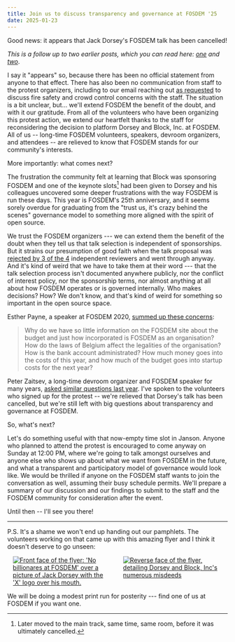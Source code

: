 ```yaml
---
title: Join us to discuss transparency and governance at FOSDEM '25
date: 2025-01-23
---
```


Good news: it appears that Jack Dorsey's FOSDEM talk has been cancelled!

*This is a follow up to two earlier posts, which you can read here: [one] and
[two]*.

I say it "appears" so, because there has been no official statement from anyone
to that effect. There has also been no communication from staff to the protest
organizers, including to our email reaching out [as requested] to discuss fire
safety and crowd control concerns with the staff. The situation is a bit
unclear, but… we'll extend FOSDEM the benefit of the doubt, and with it our
gratitude. From all of the volunteers who have been organizing this protest
action, we extend our heartfelt thanks to the staff for reconsidering the
decision to platform Dorsey and Block, Inc. at FOSDEM. All of us -- long-time
FOSDEM volunteers, speakers, devroom organizers, and attendees -- are relieved
to know that FOSDEM stands for our community's interests.

More importantly: what comes next?

The frustration the community felt at learning that Block was sponsoring FOSDEM
and one of the keynote slots[^1] had been given to Dorsey and his
colleagues uncovered some deeper frustrations with the way FOSDEM is run these
days. This year is FOSDEM's 25th anniversary, and it seems sorely overdue for
graduating from the "trust us, it's crazy behind the scenes" governance model to
something more aligned with the spirit of open source.

We trust the FOSDEM organizers --- we can extend them the benefit of the doubt
when they tell us that talk selection is independent of sponsorships. But it
strains our presumption of good faith when the talk proposal was [rejected by 3
of the 4][rejection] independent reviewers and went through anyway. And it's
kind of weird that we have to take them at their word --- that the talk
selection process isn't documented anywhere publicly, nor the conflict of
interest policy, nor the sponsorship terms, nor almost anything at all about how
FOSDEM operates or is governed internally. Who makes decisions? How? We don't
know, and that's kind of weird for something so important in the open source
space.

[^1]: Later moved to the main track, same time, same room, before it was ultimately cancelled.

[rejection]: https://chaos.social/@phoenix/113849512507355397

Esther Payne, a speaker at FOSDEM 2020, [summed up these concerns][onepict]:

> Why do we have so little information on the FOSDEM site about the budget and
> just how incorporated is FOSDEM as an organisation? How do the laws of Belgium
> affect the legalities of the organisation? How is the bank account
> administrated? How much money goes into the costs of this year, and how much
> of the budget goes into startup costs for the next year?

[onepict]: https://www.onepict.com/20250122-mirror.html

Peter Zaitsev, a long-time devroom organizer and FOSDEM speaker for many years,
[asked similar questions last year][peter]. I've spoken to the volunteers who
signed up for the protest -- we're relieved that Dorsey's talk has been
cancelled, but we're still left with big questions about transparency and
governance at FOSDEM.

[peter]: https://www.percona.com/blog/in-search-of-transparency-at-fosdem/

So, what's next?

Let's do something useful with that now-empty time slot in Janson. Anyone who
planned to attend the protest is encouraged to come anyway on Sunday at 12:00
PM, where we're going to talk amongst ourselves and anyone else who shows up
about what we want from FOSDEM in the future, and what a transparent and
participatory model of governance would look like. We would be thrilled if
anyone on the FOSDEM staff wants to join the conversation as well, assuming
their busy schedule permits. We'll prepare a summary of our discussion and our
findings to submit to the staff and the FOSDEM community for consideration after
the event.

Until then -- I'll see you there!

---

P.S. It's a shame we won't end up handing out our pamphlets. The volunteers
working on that came up with this amazing flyer and I think it doesn't deserve
to go unseen:

[one]: /2025/01/16/2025-01-16-No-Billionares-at-FOSDEM-please.html
[two]: /2025/01/20/2025-01-20-FOSDEM-protest.html
[as requested]: https://fosdem.org/2025/news/2025-01-16-protests/

<style>
.flyers {
  display: flex;
  justify-content: space-around;
}

.flyers a {
  max-width: 45%;
}
</style>

<div class="flyers">
  <a href="https://redacted.moe/f/abaeed07.pdf">
    <img
      alt="Front face of the flyer: 'No billionares at FOSDEM' over a picture of Jack Dorsey with the 'X' logo over his mouth."
      src="https://redacted.moe/f/261d03ea.jpeg" />
  </a>
  <a href="https://redacted.moe/f/abaeed07.pdf">
    <img
      alt="Reverse face of the flyer, detailing Dorsey and Block, Inc's numerous misdeeds"
      src="https://redacted.moe/f/adab02ce.jpeg" />
    </a>
</div>

We will be doing a modest print run for posterity --- find one of us at FOSDEM
if you want one.
